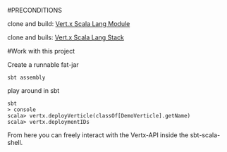 #PRECONDITIONS

clone and build: [Vert.x Scala Lang Module](https://github.com/codepitbull/vertx-lang-scala)

clone and buils: [Vert.x Scala Lang Stack](https://github.com/codepitbull/vertx-lang-scala-stack)

#Work with this project

Create a runnable fat-jar
```
sbt assembly
```

play around in sbt
```
sbt
> console
scala> vertx.deployVerticle(classOf[DemoVerticle].getName)
scala> vertx.deploymentIDs
```

From here you can freely interact with the Vertx-API inside the sbt-scala-shell.